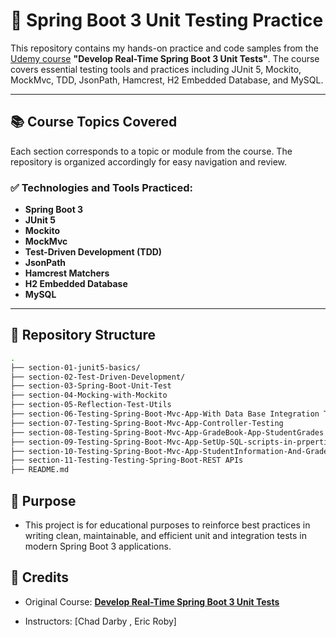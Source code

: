 # 📘 Spring Boot 3 Unit Testing Practice

This repository contains my hands-on practice and code samples from the [Udemy course]([https://www.udemy.com/share/106mLe3@8yLTrr4qC4ZjRQoWi3UoihjBdEndM-f8Ue1yvNGt7Muwdj5v_Q9Sau7UOHgwdCc8Uw==/]) **"Develop Real-Time Spring Boot 3 Unit Tests"**. The course covers essential testing tools and practices including JUnit 5, Mockito, MockMvc, TDD, JsonPath, Hamcrest, H2 Embedded Database, and MySQL.

---

## 📚 Course Topics Covered

Each section corresponds to a topic or module from the course. The repository is organized accordingly for easy navigation and review.

### ✅ Technologies and Tools Practiced:
- **Spring Boot 3**
- **JUnit 5**
- **Mockito**
- **MockMvc**
- **Test-Driven Development (TDD)**
- **JsonPath**
- **Hamcrest Matchers**
- **H2 Embedded Database**
- **MySQL**

---

## 📁 Repository Structure

```bash
.
├── section-01-junit5-basics/
├── section-02-Test-Driven-Development/
├── section-03-Spring-Boot-Unit-Test
├── section-04-Mocking-with-Mockito
├── section-05-Reflection-Test-Utils
├── section-06-Testing-Spring-Boot-Mvc-App-With Data Base Integration Testing
├── section-07-Testing-Spring-Boot-Mvc-App-Controller-Testing
├── section-08-Testing-Spring-Boot-Mvc-App-GradeBook-App-StudentGrades
├── section-09-Testing-Spring-Boot-Mvc-App-SetUp-SQL-scripts-in-prperties-file
├── section-10-Testing-Spring-Boot-Mvc-App-StudentInformation-And-Grade
├── section-11-Testing-Testing-Spring-Boot-REST APIs
├── README.md
```
## 🧠 Purpose
- This project is for educational purposes to reinforce best practices in writing clean, maintainable, and efficient unit and integration tests in modern Spring Boot 3 applications.

## 📌 Credits
- Original Course: [**Develop Real-Time Spring Boot 3 Unit Tests**](https://www.udemy.com/course/develop-real-time-spring-boot-unit-tests/)


- Instructors: [Chad Darby , Eric Roby]
